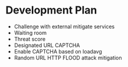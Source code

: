 # Development Plan

- Challenge with external mitigate services
- Waiting room
- Threat score
- Designated URL CAPTCHA
- Enable CAPTCHA based on loadavg
- Random URL HTTP FLOOD attack mitigation